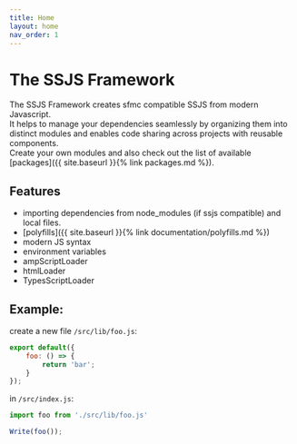 ```yaml
---
title: Home
layout: home
nav_order: 1
---
```

# The SSJS Framework
The SSJS Framework creates sfmc compatible SSJS from modern Javascript. \
It helps to manage your dependencies seamlessly by organizing them into distinct modules and
enables code sharing across projects with reusable components.\
Create your own modules and also check out the list of available [packages]({{ site.baseurl }}{% link packages.md %}).
## Features
* importing dependencies from node_modules (if ssjs compatible) and local files. 
* [polyfills]({{ site.baseurl }}{% link documentation/polyfills.md %})
* modern JS syntax
* environment variables
* ampScriptLoader
* htmlLoader
* TypesScriptLoader
## Example:
create a new file `/src/lib/foo.js`:

```js
export default({
    foo: () => {
        return 'bar';
    }
});
```
in `/src/index.js`:

```js
import foo from './src/lib/foo.js'

Write(foo());
```